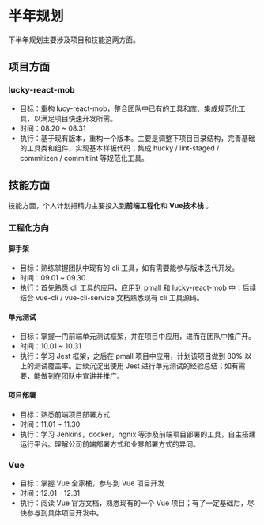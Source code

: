 半年规划
==================

下半年规划主要涉及项目和技能这两方面。

## 项目方面

### lucky-react-mob

+ 目标：重构 lucy-react-mob，整合团队中已有的工具和库、集成规范化工具，以满足项目快速开发所需。
+ 时间：08.20 ~ 08.31
+ 执行：基于现有版本，重构一个版本。主要是调整下项目目录结构，完善基础的工具类和组件，实现基本样板代码；集成 hucky / lint-staged / commitizen / commitlint 等规范化工具。

## 技能方面

技能方面，个人计划把精力主要投入到**前端工程化**和 **Vue技术栈** 。

### 工程化方向

#### 脚手架

+ 目标：熟练掌握团队中现有的 cli 工具，如有需要能参与版本迭代开发。
+ 时间：09.01 ~ 09.30
+ 执行：首先熟悉 cli 工具的应用，应用到 pmall 和 lucky-react-mob 中；后续结合 vue-cli / vue-cli-service 文档熟悉现有 cli 工具源码。

#### 单元测试

+ 目标：掌握一门前端单元测试框架，并在项目中应用，进而在团队中推广开。
+ 时间：10.01 ~ 10.31
+ 执行：学习 Jest 框架，之后在 pmall 项目中应用，计划该项目做到 80% 以上的测试覆盖率。后续沉淀出使用 Jest 进行单元测试的经验总结；如有需要，能做到在团队中宣讲并推广。

#### 项目部署

+ 目标：熟悉前端项目部署方式
+ 时间：11.01 ~ 11.30
+ 执行：学习 Jenkins，docker，ngnix 等涉及前端项目部署的工具，自主搭建运行平台。理解公司前端部署方式和业界部署方式的异同。

### Vue

+ 目标：掌握 Vue 全家桶，参与到 Vue 项目开发
+ 时间：12.01 - 12.31
+ 执行：阅读 Vue 官方文档，熟悉现有的一个 Vue 项目；有了一定基础后，尽快参与到具体项目开发中。
